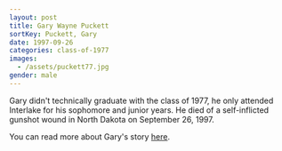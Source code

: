```yaml
---
layout: post
title: Gary Wayne Puckett
sortKey: Puckett, Gary
date: 1997-09-26
categories: class-of-1977
images:
  - /assets/puckett77.jpg
gender: male
---
```

Gary didn't technically graduate with the class of 1977, he only attended Interlake for his sophomore and junior years. He died of a self-inflicted gunshot wound in North Dakota on September 26, 1997.  

You can read more about Gary's story [here](https://archive.seattletimes.com/archive/?date=19971002&slug=2563678).